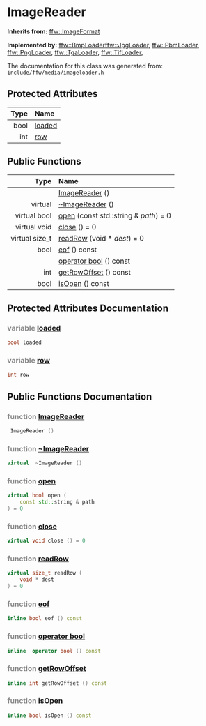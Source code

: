 ImageReader
===================================


**Inherits from:** [ffw::ImageFormat](ffw_ImageFormat.html)

**Implemented by:** [ffw::BmpLoader](ffw_BmpLoader.html)[ffw::JpgLoader](ffw_JpgLoader.html), [ffw::PbmLoader](ffw_PbmLoader.html), [ffw::PngLoader](ffw_PngLoader.html), [ffw::TgaLoader](ffw_TgaLoader.html), [ffw::TifLoader](ffw_TifLoader.html), 

The documentation for this class was generated from: `include/ffw/media/imageloader.h`



## Protected Attributes

| Type | Name |
| -------: | :------- |
|  bool | [loaded](#11dfc1c0) |
|  int | [row](#0deb5791) |


## Public Functions

| Type | Name |
| -------: | :------- |
|   | [ImageReader](#35af4df3) ()  |
|  virtual  | [~ImageReader](#1edd3cb9) ()  |
|  virtual bool | [open](#25e290f7) (const std::string & _path_) = 0  |
|  virtual void | [close](#f00a5543) () = 0  |
|  virtual size_t | [readRow](#2b7cda9d) (void * _dest_) = 0  |
|  bool | [eof](#59058f5f) () const  |
|   | [operator bool](#2409f778) () const  |
|  int | [getRowOffset](#2ed95c51) () const  |
|  bool | [isOpen](#dc3f3049) () const  |


## Protected Attributes Documentation

### <span style="opacity:0.5;">variable</span> <a id="11dfc1c0" href="#11dfc1c0">loaded</a>

```cpp
bool loaded
```



### <span style="opacity:0.5;">variable</span> <a id="0deb5791" href="#0deb5791">row</a>

```cpp
int row
```





## Public Functions Documentation

### <span style="opacity:0.5;">function</span> <a id="35af4df3" href="#35af4df3">ImageReader</a>

```cpp
 ImageReader () 
```



### <span style="opacity:0.5;">function</span> <a id="1edd3cb9" href="#1edd3cb9">~ImageReader</a>

```cpp
virtual  ~ImageReader () 
```



### <span style="opacity:0.5;">function</span> <a id="25e290f7" href="#25e290f7">open</a>

```cpp
virtual bool open (
    const std::string & path
) = 0 
```



### <span style="opacity:0.5;">function</span> <a id="f00a5543" href="#f00a5543">close</a>

```cpp
virtual void close () = 0 
```



### <span style="opacity:0.5;">function</span> <a id="2b7cda9d" href="#2b7cda9d">readRow</a>

```cpp
virtual size_t readRow (
    void * dest
) = 0 
```



### <span style="opacity:0.5;">function</span> <a id="59058f5f" href="#59058f5f">eof</a>

```cpp
inline bool eof () const 
```



### <span style="opacity:0.5;">function</span> <a id="2409f778" href="#2409f778">operator bool</a>

```cpp
inline  operator bool () const 
```



### <span style="opacity:0.5;">function</span> <a id="2ed95c51" href="#2ed95c51">getRowOffset</a>

```cpp
inline int getRowOffset () const 
```



### <span style="opacity:0.5;">function</span> <a id="dc3f3049" href="#dc3f3049">isOpen</a>

```cpp
inline bool isOpen () const 
```





